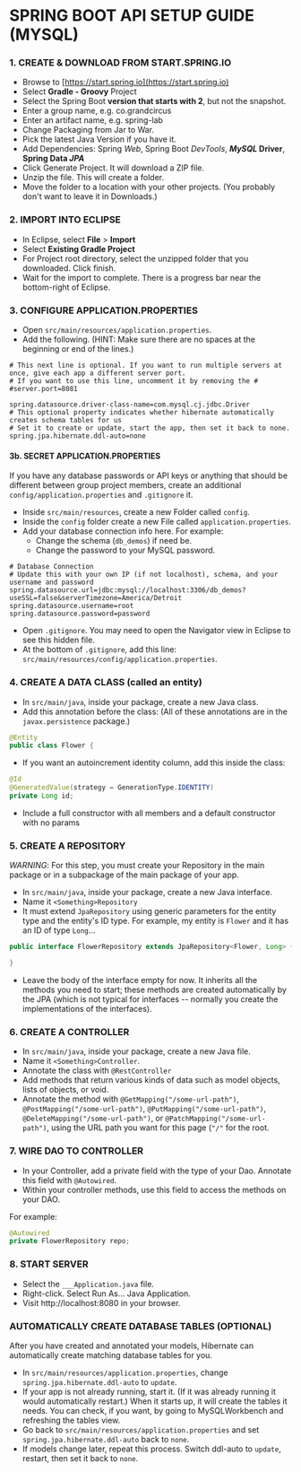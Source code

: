 # SPRING BOOT API SETUP GUIDE (MYSQL)

### 1. CREATE & DOWNLOAD FROM START.SPRING.IO
* Browse to [https://start.spring.io](https://start.spring.io)
* Select **Gradle - Groovy** Project
* Select the Spring Boot **version that starts with 2**, but not the snapshot.
* Enter a group name, e.g. co.grandcircus
* Enter an artifact name, e.g. spring-lab
* Change Packaging from Jar to War.
* Pick the latest Java Version if you have it.
* Add Dependencies: Spring *Web*, Spring Boot *DevTools*, ***MySQL* Driver**, **Spring Data *JPA***
* Click Generate Project. It will download a ZIP file.
* Unzip the file. This will create a folder.
* Move the folder to a location with your other projects. (You probably don't want to leave it in Downloads.)

### 2. IMPORT INTO ECLIPSE
* In Eclipse, select **File** > **Import**
* Select **Existing Gradle Project**
* For Project root directory, select the unzipped folder that you downloaded. Click finish.
* Wait for the import to complete. There is a progress bar near the bottom-right of Eclipse.

### 3. CONFIGURE APPLICATION.PROPERTIES
* Open `src/main/resources/application.properties`.
* Add the following. (HINT: Make sure there are no spaces at the beginning or end of the lines.)

```properties
# This next line is optional. If you want to run multiple servers at once, give each app a different server port.
# If you want to use this line, uncomment it by removing the #
#server.port=8081

spring.datasource.driver-class-name=com.mysql.cj.jdbc.Driver
# This optional property indicates whether hibernate automatically creates schema tables for us
# Set it to create or update, start the app, then set it back to none.
spring.jpa.hibernate.ddl-auto=none
```

#### 3b. SECRET APPLICATION.PROPERTIES
If you have any database passwords or API keys or anything that should be different between group project members, create an additional `config/application.properties` and `.gitignore` it.

* Inside `src/main/resources`, create a new Folder called `config`.
* Inside the `config` folder create a new File called `application.properties`.
* Add your database connection info here. For example:
  * Change the schema (`db_demos`) if need be.
  * Change the password to your MySQL password.

```properties
# Database Connection
# Update this with your own IP (if not localhost), schema, and your username and password
spring.datasource.url=jdbc:mysql://localhost:3306/db_demos?useSSL=false&serverTimezone=America/Detroit
spring.datasource.username=root
spring.datasource.password=password
```
* Open `.gitignore`. You may need to open the Navigator view in Eclipse to see this hidden file.
* At the bottom of `.gitignore`, add this line: `src/main/resources/config/application.properties`.

### 4. CREATE A DATA CLASS (called an entity)
* In `src/main/java`, inside your package, create a new Java class.
* Add this annotation before the class: (All of these annotations are in the `javax.persistence` package.)
```java
@Entity
public class Flower {
```
* If you want an autoincrement identity column, add this inside the class:
```java
@Id
@GeneratedValue(strategy = GenerationType.IDENTITY)
private Long id;
```
* Include a full constructor with all members and a default constructor with no params

### 5. CREATE A REPOSITORY
*WARNING*: For this step, you must create your Repository in the main package or in a subpackage of the main package of your app.

* In `src/main/java`, inside your package, create a new Java interface.
* Name it `<Something>Repository`
* It must extend `JpaRepository` using generic parameters for the entity type and the entity's ID type. For example, my entity is `Flower` and it has an ID of type `Long`...

```java
public interface FlowerRepository extends JpaRepository<Flower, Long> {

}
```
* Leave the body of the interface empty for now. It inherits all the methods you need to start; these methods are created automatically by the JPA (which is not typical for interfaces -- normally you create the implementations of the interfaces).

### 6. CREATE A CONTROLLER
* In `src/main/java`, inside your package, create a new Java file.
* Name it `<Something>Controller`.
* Annotate the class with `@RestController`
* Add methods that return various kinds of data such as model objects, lists of objects, or void.
* Annotate the method with `@GetMapping("/some-url-path")`, `@PostMapping("/some-url-path")`, `@PutMapping("/some-url-path")`, `@DeleteMapping("/some-url-path")`, or `@PatchMapping("/some-url-path")`, using the URL path you want for this page (`"/"` for the root.

### 7. WIRE DAO TO CONTROLLER
* In your Controller, add a private field with the type of your Dao. Annotate this field with `@Autowired`.
* Within your controller methods, use this field to access the methods on your DAO.

For example:

```java
@Autowired
private FlowerRepository repo;
```

### 8. START SERVER
* Select the `___Application.java` file.
* Right-click. Select Run As... Java Application.
* Visit http://localhost:8080 in your browser.

### AUTOMATICALLY CREATE DATABASE TABLES (OPTIONAL)
After you have created and annotated your models, Hibernate can automatically create matching database tables for you.

* In `src/main/resources/application.properties`, change `spring.jpa.hibernate.ddl-auto` to `update`.
* If your app is not already running, start it. (If it was already running it would automatically restart.) When it starts up, it will create the tables it needs. You can check, if you want, by going to MySQLWorkbench and refreshing the tables view.
* Go back to `src/main/resources/application.properties` and set `spring.jpa.hibernate.ddl-auto` back to `none`.
* If models change later, repeat this process. Switch ddl-auto to `update`, restart, then set it back to `none`.
